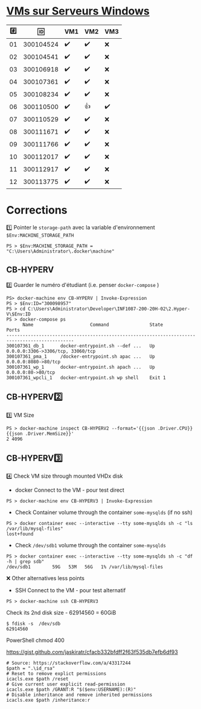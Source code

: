 # [VMs sur Serveurs Windows](https://github.com/CollegeBoreal/INF1087-200-20H-02/blob/master/1.Windows/Participation.md)

|:hash:| :id:      | VM1                 | VM2                | VM3                 | 
|------|-----------|---------------------|--------------------|---------------------|
| 01   | 300104524 | :heavy_check_mark:  | :heavy_check_mark: |  :x: |
| 02   | 300104541 | :heavy_check_mark:  | :heavy_check_mark: |  :x: |
| 03   | 300106918 | :heavy_check_mark:  | :heavy_check_mark: |  :x: |
| 04   | 300107361 | :heavy_check_mark:  | :heavy_check_mark: |  :x: |
| 05   | 300108234 | :heavy_check_mark:  | :heavy_check_mark: |  :x: |
| 06   | 300110500 | :heavy_check_mark:  | :+1: |  :heavy_check_mark: |
| 07   | 300110529 | :heavy_check_mark:  | :heavy_check_mark: |  :x: |
| 08   | 300111671 | :heavy_check_mark:  | :heavy_check_mark: |  :x: |
| 09   | 300111766 | :heavy_check_mark:  | :heavy_check_mark: |  :x: |
| 10   | 300112017 | :heavy_check_mark:  | :heavy_check_mark: |  :x: |
| 11   | 300112917 | :heavy_check_mark:  | :heavy_check_mark: |  :x: |
| 12   | 300113775 | :heavy_check_mark:  | :heavy_check_mark: |  :x: |


# Corrections

:one: Pointer le `storage-path` avec la variable d'environnement `$Env:MACHINE_STORAGE_PATH`

```
PS > $Env:MACHINE_STORAGE_PATH = "C:\Users\Administrator\.docker\machine"
```

## CB-HYPERV

:two: Guarder le numéro d'étudiant (i.e. penser `docker-compose` )

```
PS> docker-machine env CB-HYPERV | Invoke-Expression
PS > $Env:ID="300098957"
PS > cd C:\Users\Administrator\Developer\INF1087-200-20H-02\2.Hyper-V\$Env:ID
PS > docker-compose ps
      Name                     Command               State                  Ports
-----------------------------------------------------------------------------------------------
300107361_db_1      docker-entrypoint.sh --def ...   Up       0.0.0.0:3306->3306/tcp, 33060/tcp
300107361_pma_1     /docker-entrypoint.sh apac ...   Up       0.0.0.0:8080->80/tcp
300107361_wp_1      docker-entrypoint.sh apach ...   Up       0.0.0.0:80->80/tcp
300107361_wpcli_1   docker-entrypoint.sh wp shell    Exit 1
```

## CB-HYPERV:two: 

:three: VM Size

```
PS > docker-machine inspect CB-HYPERV2 --format='{{json .Driver.CPU}} {{json .Driver.MemSize}}'
2 4096
```

## CB-HYPERV:three: 

:four: Check VM size through mounted VHDx disk

* docker Connect to the VM - pour test direct

```
PS > docker-machine env CB-HYPERV3 | Invoke-Expression
```

* Check Container volume through the container `some-mysqlds` (if no ssh)

```
PS > docker container exec --interactive --tty some-mysqlds sh -c "ls /var/lib/mysql-files"
lost+found
```

* Check `/dev/sdb1` volume through the container `some-mysqlds`

```
PS > docker container exec --interactive --tty some-mysqlds sh -c "df -h | grep sdb"
/dev/sdb1        59G   53M   56G   1% /var/lib/mysql-files
```

:x: Other alternatives less points

* SSH Connect to the VM - pour test alternatif

```
PS > docker-machine ssh CB-HYPERV3
```

Check its 2nd disk size - 62914560 = 60GiB

```
$ fdisk -s  /dev/sdb
62914560
```

PowerShell chmod 400

https://gist.github.com/jaskiratr/cfacb332bfdff2f63f535db7efb6df93

```
# Source: https://stackoverflow.com/a/43317244
$path = ".\id_rsa"
# Reset to remove explict permissions
icacls.exe $path /reset
# Give current user explicit read-permission
icacls.exe $path /GRANT:R "$($env:USERNAME):(R)"
# Disable inheritance and remove inherited permissions
icacls.exe $path /inheritance:r
```


